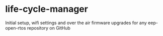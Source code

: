 # life-cycle-manager
Initial setup, wifi settings and over the air firmware upgrades for any eep-open-rtos repository on GitHub
